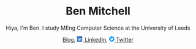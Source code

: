 <h1 align="center">Ben Mitchell</h1>
<p align="center">Hiya, I'm Ben. I study MEng Computer Science at the University of Leeds</p>
<p align="center">
  <a href="https://benmitchell.dev">Blog</a>,
  <a href="https://www.linkedin.com/in/benbmitchell/"><img src="linkedin.png" style="height: 1em;"> LinkedIn</a>,
  <a href="https://twitter.com/benjomit"><img src="twitter.svg" style="height: 1em;"> Twitter</a>
</p>
